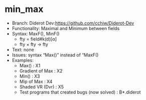 # min_max
* Branch: Diderot Dev:https://github.com/cchiw/Diderot-Dev
* Functionality: Maximal and Minimum between fields 
* Syntax: MaxF(), MinF()
    - fty = field#k(d)[α]
    - fty × fty → fty 
* Text: none
* Issues: syntax “Max()” instead of “MaxF() 
* Examples: 
    - Max()  : X1
    - Gradient of Max  : X2
    - Min()  : X3
    - Mip of Max  : X4
    - Shaded VR (Dvr)  : X5
    - Test programs that created bugs (now solved)  : B*.diderot 